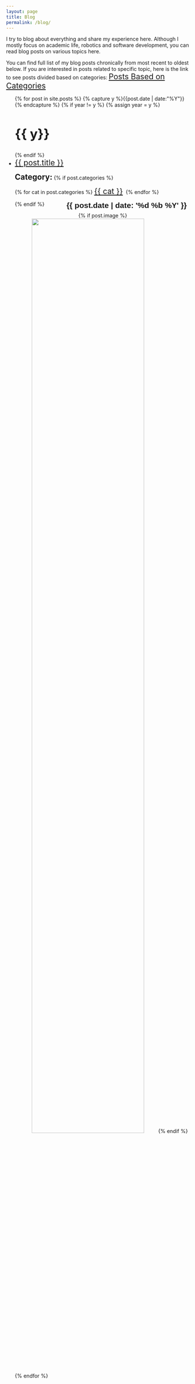 ```yaml
---
layout: page
title: Blog
permalink: /blog/
---
```


I try to blog about everything and share my experience here. Although I mostly focus on academic life, robotics and software development, you can read blog posts on various topics here. 

You can find full list of my blog posts chronically from most recent to oldest below. If you are interested in posts related to specific topic, here is the link to see posts divided based on categories:
<a href="/categories" style="font-size:150%">Posts Based on Categories</a>


<ul id="archive">
{% for post in site.posts %}
  {% capture y %}{{post.date | date:"%Y"}}{% endcapture %}
  {% if year != y %}
    {% assign year = y %}
    <h2 style="font-size:250%" class="blogyear">{{ y}} </h2>
  {% endif %}
<li class="archiveposturl"><span><a href="{{ post.url }}" style="font-size:150%" title="{{ post.title }}">{{ post.title }}</a></span><br/>
<span class = "postlower">

<!--<strong>Author:</strong> {{post.author}} -->
<strong style="font-size:150%;"> Category:</strong>  {% if post.categories %}
 
  {% for cat in post.categories %}
  <a href="/categories/#{{ cat }}" style="font-size:150%" title="{{ cat }}">{{ cat }}</a>&nbsp;
  {% endfor %}

{% endif %} <!-- {{ post.categories | first }} -->
<strong style="font-size:150%; font-family: 'Titillium Web', sans-serif; float:right; padding-right: .5em">{{ post.date | date: '%d %b %Y' }}</strong> 
<p style="text-align:center">
{% if post.image %}<a href="{{ post.url | prepend: site.baseurl }}" ><img src="{{ post.image }}" style="width:80%;" /></a>{% endif %}
</p>
</span> 

</li>

<h2></h2>
{% endfor %}
</ul>

<!-- {{ post.date | date: '%m %d, %Y' }} -->

